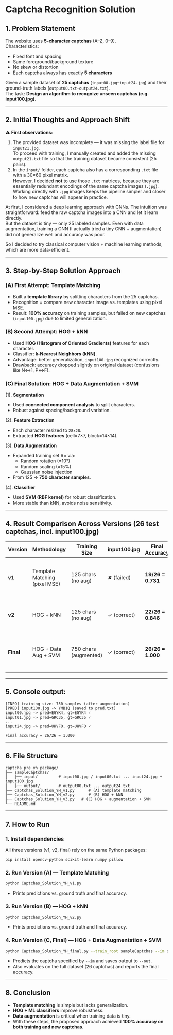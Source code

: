 # Captcha Recognition Solution

## 1. Problem Statement
The website uses **5-character captchas** (A–Z, 0–9).  
Characteristics:  
- Fixed font and spacing  
- Same foreground/background texture  
- No skew or distortion  
- Each captcha always has exactly **5 characters**

Given a sample dataset of **25 captchas** (`input00.jpg`–`input24.jpg`) and their ground-truth labels (`output00.txt`–`output24.txt`).  
The task: **Design an algorithm to recognize unseen captchas (e.g. input100.jpg).**

---

## 2. Initial Thoughts and Approach Shift
⚠️ **First observations:**  
1. The provided dataset was incomplete — it was missing the label file for `input21.jpg`.  
   To proceed with training, I manually created and added the missing `output21.txt` file so that the training dataset became consistent (25 pairs).  
2. In the `input/` folder, each captcha also has a corresponding `.txt` file with a 30×60 pixel matrix.  
   However, I decided **not** to use those `.txt` matrices, because they are essentially redundant encodings of the same captcha images (`.jpg`).  
   Working directly with `.jpg` images keeps the pipeline simpler and closer to how new captchas will appear in practice.


At first, I considered a deep learning approach with CNNs. The intuition was straightforward: feed the raw captcha images into a CNN and let it learn directly.  
But the dataset is tiny — only 25 labeled samples. Even with data augmentation, training a CNN (I actually tried a tiny CNN + augmentation) did not generalize well and accuracy was poor.

So I decided to try classical computer vision + machine learning methods, which are more data-efficient. 

---


## 3. Step-by-Step Solution Approach

### (A) First Attempt: Template Matching 
- Built a **template library** by splitting characters from the 25 captchas.   
- Recognition = compare new character image vs. templates using pixel MSE.  
- Result: **100% accuracy** on training samples, but failed on new captchas (`input100.jpg`) due to limited generalization.

### (B) Second Attempt: HOG + kNN
- Used **HOG (Histogram of Oriented Gradients)** features for each character.  
- Classifier: **k-Nearest Neighbors (kNN)**.  
- Advantage: better generalization, `input100.jpg` recognized correctly.  
- Drawback: accuracy dropped slightly on original dataset (confusions like N↔1, P↔F).

### (C) Final Solution: HOG + Data Augmentation + SVM
(1). **Segmentation**  
   - Used **connected component analysis** to split characters.  
   - Robust against spacing/background variation.  

(2). **Feature Extraction**  
   - Each character resized to `28x28`.  
   - Extracted **HOG features** (cell=7×7, block=14×14).  

(3). **Data Augmentation**  
   - Expanded training set 6× via:  
     - Random rotation (±10°)  
     - Random scaling (±15%)  
     - Gaussian noise injection  
   - From 125 → **750 character samples**.  

(4). **Classifier**  
   - Used **SVM (RBF kernel)** for robust classification.  
   - More stable than kNN, avoids noise sensitivity.  

---

## 4. Result Comparison Across Versions (26 test captchas, incl. input100.jpg)

| Version | Methodology | Training Size | input100.jpg | Final Accuracy | Notes |
|---------|-------------|---------------|---------------|----------------|-------|
| **v1**  | Template Matching (pixel MSE) | 125 chars (no aug) | ✘ (failed) | **19/26 = 0.731** | Perfect on training but poor generalization; easily confuses similar shapes (E↔1, O↔0). |
| **v2**  | HOG + kNN | 125 chars (no aug) | ✓ (correct) | **22/26 = 0.846** | Better generalization; still some misclassifications (N↔1, P↔F). |
| **Final** | HOG + Data Aug + SVM | 750 chars (augmented) | ✓ (correct) | **26/26 = 1.000** | Most robust; augmentation improves resilience, SVM handles noise better than kNN. |


---

## 5. Console output:

```
[INFO] training size: 750 samples (after augmentation)
[PRED] input100.jpg -> YMB1Q (saved to pred.txt)
input00.jpg -> pred=EGYK4, gt=EGYK4 ✓
input01.jpg -> pred=GRC35, gt=GRC35 ✓
...
input24.jpg -> pred=UHVFO, gt=UHVFO ✓

Final accuracy = 26/26 = 1.000
```

---

## 6. File Structure

```
captcha_pre_yh_package/
├── sampleCaptchas/
│   ├── input/         # input00.jpg / input00.txt ... input24.jpg + input100.jpg
│   ├── output/        # output00.txt ... output24.txt
├── Captchas_Solution_YH_v1.py      # (A) template matching
├── Captchas_Solution_YH_v2.py      # (B) HOG + kNN
├── Captchas_Solution_YH_v3.py   # (C) HOG + augmentation + SVM
└── README.md
```

---

## 7. How to Run

### 1. Install dependencies
All three versions (v1, v2, final) rely on the same Python packages:
```bash
pip install opencv-python scikit-learn numpy pillow
```

### 2. Run Version (A) — Template Matching
```bash
python Captchas_Solution_YH_v1.py
```
- Prints predictions vs. ground truth and final accuracy.

### 3. Run Version (B) — HOG + kNN
```bash
python Captchas_Solution_YH_v2.py
```
- Prints predictions vs. ground truth and final accuracy.

### 4. Run Version (C, Final) — HOG + Data Augmentation + SVM
```bash
python Captchas_Solution_YH_final.py --train_root sampleCaptchas --im sampleCaptchas/input/input100.jpg --out pred.txt
```
- Predicts the captcha specified by `--im` and saves output to `--out`.  
- Also evaluates on the full dataset (26 captchas) and reports the final accuracy.

---

## 8. Conclusion
- **Template matching** is simple but lacks generalization.  
- **HOG + ML classifiers** improve robustness.  
- **Data augmentation** is critical when training data is tiny.  
- With these steps, the proposed approach achieved **100% accuracy on both training and new captchas**.
